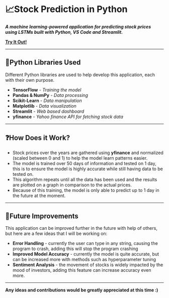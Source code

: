 # **📈Stock Prediction in Python**

***A machine learning-powered application for predicting stock prices using LSTMs built with Python, VS Code and Streamlit.***

<a href="https://stockpredictionpython.streamlit.app/" target="_blank">**Try It Out!**</a>


---

## **🐍Python Libraries Used**
Different Python libraries are used to help develop this application, each with their own purpose.
 - **TensorFlow** - *Training the model*
 - **Pandas & NumPy** - *Data processing*
 - **Scikit-Learn** - *Data manipulation*
 - **Matplotlib** - *Data visualization*
 - **Streamlit** - *Web based dashboard*
 - **yfinance** - *Yahoo finance API for fetching stock data*

---

## **❓How Does it Work?**
 - Stock prices over the years are gathered using **yfinance** and normalized (scaled between 0 and 1) to help the model learn patterns easier.
 - The model is trained over 50 days of information and tested on 1 day, this is to ensure the model is highly accurate while still having data to be tested on.
 - This algorithm repeats until all the data has been used and the results are plotted on a graph in comparison to the actual prices.
 - Because of this training, the model is only able to predict up to 1 day in the future at the moment.

---

## **🚀Future Improvements**
This application can be improved further in the future with help of others, but here are a few ideas that I will be working on:
 - **Error Handling** - currently the user can type in any string, causing the program to crash, adding this will stop the program crashing
 - **Improved Model Accuracy** - currently the model is quite accurate, but can be increased more with methods such as hyperparameter tuning
 - **Sentiment Analysis** - the movement of stocks is widely impacted by the mood of investors, adding this feature can increase accuracy even more.

---

**Any ideas and contributions would be greatly appreciated at this time :)**
